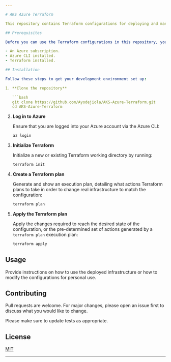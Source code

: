 ```yaml
---

# AKS Azure Terraform

This repository contains Terraform configurations for deploying and managing Azure Kubernetes Service (AKS) clusters. The configurations allow for a scalable and maintainable infrastructure as code approach to managing AKS resources on Microsoft Azure.

## Prerequisites

Before you can use the Terraform configurations in this repository, you need to have the following:

- An Azure subscription.
- Azure CLI installed.
- Terraform installed.

## Installation

Follow these steps to get your development environment set up:

1. **Clone the repository**

   ```bash
   git clone https://github.com/Ayodejiola/AKS-Azure-Terraform.git
   cd AKS-Azure-Terraform
   ```

2. **Log in to Azure**

   Ensure that you are logged into your Azure account via the Azure CLI:

   ```bash
   az login
   ```

3. **Initialize Terraform**

   Initialize a new or existing Terraform working directory by running:

   ```bash
   terraform init
   ```

4. **Create a Terraform plan**

   Generate and show an execution plan, detailing what actions Terraform plans to take in order to change real infrastructure to match the configuration:

   ```bash
   terraform plan
   ```

5. **Apply the Terraform plan**

   Apply the changes required to reach the desired state of the configuration, or the pre-determined set of actions generated by a `terraform plan` execution plan:

   ```bash
   terraform apply
   ```

## Usage

Provide instructions on how to use the deployed infrastructure or how to modify the configurations for personal use.

## Contributing

Pull requests are welcome. For major changes, please open an issue first to discuss what you would like to change.

Please make sure to update tests as appropriate.

## License

[MIT](https://choosealicense.com/licenses/mit/)

---
```


